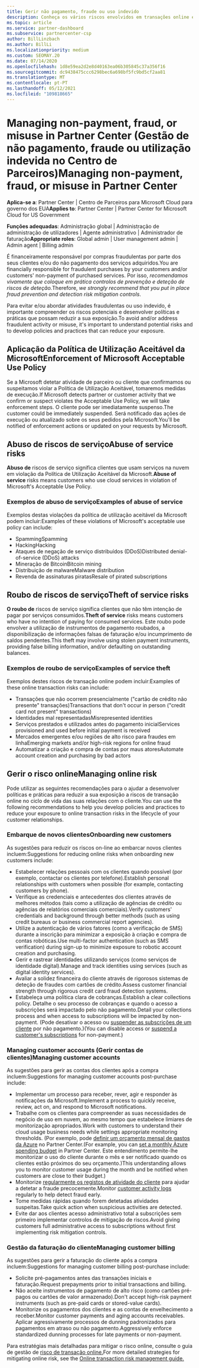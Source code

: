 ```yaml
---
title: Gerir não pagamento, fraude ou uso indevido
description: Conheça os vários riscos envolvidos em transações online e as melhores práticas para gerir e mitigar esses riscos no Partner Center.
ms.topic: article
ms.service: partner-dashboard
ms.subservice: partnercenter-csp
author: BillLinzbach
ms.author: BillLi
ms.localizationpriority: medium
ms.custom: SEOMAY.20
ms.date: 07/14/2020
ms.openlocfilehash: 1d8e59ea2d2e8d40163ea06b305845c37a356f16
ms.sourcegitcommit: dc9438475ccc6298bec6a698bf5fc9bd5cf2aa81
ms.translationtype: MT
ms.contentlocale: pt-PT
ms.lasthandoff: 05/12/2021
ms.locfileid: "109818665"
---
```

# <a name="managing-non-payment-fraud-or-misuse-in-partner-center"></a><span data-ttu-id="3d136-103">Managing non-payment, fraud, or misuse in Partner Center (Gestão de não pagamento, fraude ou utilização indevida no Centro de Parceiros)</span><span class="sxs-lookup"><span data-stu-id="3d136-103">Managing non-payment, fraud, or misuse in Partner Center</span></span>

<span data-ttu-id="3d136-104">**Aplica-se a**: Partner Center | Centro de Parceiros para Microsoft Cloud para governo dos EUA</span><span class="sxs-lookup"><span data-stu-id="3d136-104">**Applies to**: Partner Center | Partner Center for Microsoft Cloud for US Government</span></span>

<span data-ttu-id="3d136-105">**Funções adequadas**: Administração global | Administração de administração de utilizadores | Agente administrativo | Administrador de faturação</span><span class="sxs-lookup"><span data-stu-id="3d136-105">**Appropriate roles**: Global admin | User management admin | Admin agent | Billing admin</span></span>

<span data-ttu-id="3d136-106">É financeiramente responsável por compras fraudulentas por parte dos seus clientes e/ou do não pagamento dos serviços adquiridos.</span><span class="sxs-lookup"><span data-stu-id="3d136-106">You are financially responsible for fraudulent purchases by your customers and/or customers' non-payment of purchased services.</span></span> <span data-ttu-id="3d136-107">Por isso, *recomendamos vivamente que coloque em prática controlos de prevenção e deteção de riscos de deteção.*</span><span class="sxs-lookup"><span data-stu-id="3d136-107">Therefore, *we strongly recommend that you put in place fraud prevention and detection risk mitigation controls*.</span></span>

<span data-ttu-id="3d136-108">Para evitar e/ou abordar atividades fraudulentas ou uso indevido, é importante compreender os riscos potenciais e desenvolver políticas e práticas que possam reduzir a sua exposição.</span><span class="sxs-lookup"><span data-stu-id="3d136-108">To avoid and/or address fraudulent activity or misuse, it's important to understand potential risks and to develop policies and practices that can reduce your exposure.</span></span>

## <a name="enforcement-of-microsoft-acceptable-use-policy"></a><span data-ttu-id="3d136-109">Aplicação da Política de Utilização Aceitável da Microsoft</span><span class="sxs-lookup"><span data-stu-id="3d136-109">Enforcement of Microsoft Acceptable Use Policy</span></span>

<span data-ttu-id="3d136-110">Se a Microsoft detetar atividade de parceiro ou cliente que confirmamos ou suspeitamos violar a Política de Utilização Aceitável, tomaremos medidas de execução.</span><span class="sxs-lookup"><span data-stu-id="3d136-110">If Microsoft detects partner or customer activity that we confirm or suspect violates the Acceptable Use Policy, we will take enforcement steps.</span></span> <span data-ttu-id="3d136-111">O cliente pode ser imediatamente suspenso.</span><span class="sxs-lookup"><span data-stu-id="3d136-111">The customer could be immediately suspended.</span></span> <span data-ttu-id="3d136-112">Será notificado das ações de execução ou atualizado sobre os seus pedidos pela Microsoft.</span><span class="sxs-lookup"><span data-stu-id="3d136-112">You'll be notified of enforcement actions or updated on your requests by Microsoft.</span></span>

## <a name="abuse-of-service-risks"></a><span data-ttu-id="3d136-113">Abuso de riscos de serviço</span><span class="sxs-lookup"><span data-stu-id="3d136-113">Abuse of service risks</span></span>

<span data-ttu-id="3d136-114">**Abuso de** riscos de serviço significa clientes que usam serviços na nuvem em violação da Política de Utilização Aceitável da Microsoft.</span><span class="sxs-lookup"><span data-stu-id="3d136-114">**Abuse of service** risks means customers who use cloud services in violation of Microsoft's Acceptable Use Policy.</span></span>

### <a name="examples-of-abuse-of-service"></a><span data-ttu-id="3d136-115">Exemplos de abuso de serviço</span><span class="sxs-lookup"><span data-stu-id="3d136-115">Examples of abuse of service</span></span>

<span data-ttu-id="3d136-116">Exemplos destas violações da política de utilização aceitável da Microsoft podem incluir:</span><span class="sxs-lookup"><span data-stu-id="3d136-116">Examples of these violations of Microsoft's acceptable use policy can include:</span></span>

- <span data-ttu-id="3d136-117">Spamming</span><span class="sxs-lookup"><span data-stu-id="3d136-117">Spamming</span></span>
- <span data-ttu-id="3d136-118">Hacking</span><span class="sxs-lookup"><span data-stu-id="3d136-118">Hacking</span></span>
- <span data-ttu-id="3d136-119">Ataques de negação de serviço distribuídos (DDoS)</span><span class="sxs-lookup"><span data-stu-id="3d136-119">Distributed denial-of-service (DDoS) attacks</span></span>
- <span data-ttu-id="3d136-120">Mineração de Bitcoin</span><span class="sxs-lookup"><span data-stu-id="3d136-120">Bitcoin mining</span></span>
- <span data-ttu-id="3d136-121">Distribuição de malware</span><span class="sxs-lookup"><span data-stu-id="3d136-121">Malware distribution</span></span>
- <span data-ttu-id="3d136-122">Revenda de assinaturas piratas</span><span class="sxs-lookup"><span data-stu-id="3d136-122">Resale of pirated subscriptions</span></span>

## <a name="theft-of-service-risks"></a><span data-ttu-id="3d136-123">Roubo de riscos de serviço</span><span class="sxs-lookup"><span data-stu-id="3d136-123">Theft of service risks</span></span>

<span data-ttu-id="3d136-124">**O roubo de** riscos de serviço significa clientes que não têm intenção de pagar por serviços consumidos.</span><span class="sxs-lookup"><span data-stu-id="3d136-124">**Theft of service** risks means customers who have no intention of paying for consumed services.</span></span> <span data-ttu-id="3d136-125">Este roubo pode envolver a utilização de instrumentos de pagamento roubados, a disponibilização de informações falsas de faturação e/ou incumprimento de saldos pendentes.</span><span class="sxs-lookup"><span data-stu-id="3d136-125">This theft may involve using stolen payment instruments, providing false billing information, and/or defaulting on outstanding balances.</span></span>

### <a name="examples-of-service-theft"></a><span data-ttu-id="3d136-126">Exemplos de roubo de serviço</span><span class="sxs-lookup"><span data-stu-id="3d136-126">Examples of service theft</span></span>

<span data-ttu-id="3d136-127">Exemplos destes riscos de transação online podem incluir:</span><span class="sxs-lookup"><span data-stu-id="3d136-127">Examples of these online transaction risks can include:</span></span>

- <span data-ttu-id="3d136-128">Transações que não ocorrem presencialmente ("cartão de crédito não presente" transações)</span><span class="sxs-lookup"><span data-stu-id="3d136-128">Transactions that don't occur in person ("credit card not present" transactions)</span></span>
- <span data-ttu-id="3d136-129">Identidades mal representadas</span><span class="sxs-lookup"><span data-stu-id="3d136-129">Misrepresented identities</span></span>
- <span data-ttu-id="3d136-130">Serviços prestados e utilizados antes do pagamento inicial</span><span class="sxs-lookup"><span data-stu-id="3d136-130">Services provisioned and used before initial payment is received</span></span>
- <span data-ttu-id="3d136-131">Mercados emergentes e/ou regiões de alto risco para fraudes em linha</span><span class="sxs-lookup"><span data-stu-id="3d136-131">Emerging markets and/or high-risk regions for online fraud</span></span>
- <span data-ttu-id="3d136-132">Automatizar a criação e compra de contas por maus atores</span><span class="sxs-lookup"><span data-stu-id="3d136-132">Automate account creation and purchasing by bad actors</span></span>

## <a name="managing-online-risk"></a><span data-ttu-id="3d136-133">Gerir o risco online</span><span class="sxs-lookup"><span data-stu-id="3d136-133">Managing online risk</span></span>

<span data-ttu-id="3d136-134">Pode utilizar as seguintes recomendações para o ajudar a desenvolver políticas e práticas para reduzir a sua exposição a riscos de transação online no ciclo de vida das suas relações com o cliente.</span><span class="sxs-lookup"><span data-stu-id="3d136-134">You can use the following recommendations to help you develop policies and practices to reduce your exposure to online transaction risks in the lifecycle of your customer relationships.</span></span>

### <a name="onboarding-new-customers"></a><span data-ttu-id="3d136-135">Embarque de novos clientes</span><span class="sxs-lookup"><span data-stu-id="3d136-135">Onboarding new customers</span></span>

<span data-ttu-id="3d136-136">As sugestões para reduzir os riscos on-line ao embarcar novos clientes incluem:</span><span class="sxs-lookup"><span data-stu-id="3d136-136">Suggestions for reducing online risks when onboarding new customers include:</span></span>

- <span data-ttu-id="3d136-137">Estabelecer relações pessoais com os clientes quando possível (por exemplo, contactar os clientes por telefone).</span><span class="sxs-lookup"><span data-stu-id="3d136-137">Establish personal relationships with customers when possible (for example, contacting customers by phone).</span></span>
- <span data-ttu-id="3d136-138">Verifique as credenciais e antecedentes dos clientes através de melhores métodos (tais como a utilização de agências de crédito ou agências de relatórios comerciais comerciais).</span><span class="sxs-lookup"><span data-stu-id="3d136-138">Verify customers' credentials and background through better methods (such as using credit bureaus or business commercial report agencies).</span></span>
- <span data-ttu-id="3d136-139">Utilize a autenticação de vários fatores (como a verificação de SMS) durante a inscrição para minimizar a exposição à criação e compra de contas robóticas.</span><span class="sxs-lookup"><span data-stu-id="3d136-139">Use multi-factor authentication (such as SMS verification) during sign-up to minimize exposure to robotic account creation and purchasing.</span></span>
- <span data-ttu-id="3d136-140">Gerir e rastrear identidades utilizando serviços (como serviços de identidade digital).</span><span class="sxs-lookup"><span data-stu-id="3d136-140">Manage and track identities using services (such as digital identity services).</span></span>
- <span data-ttu-id="3d136-141">Avaliar a solidez financeira do cliente através de rigorosos sistemas de deteção de fraudes com cartões de crédito.</span><span class="sxs-lookup"><span data-stu-id="3d136-141">Assess customer financial strength through rigorous credit card fraud detection systems.</span></span>
- <span data-ttu-id="3d136-142">Estabeleça uma política clara de cobranças.</span><span class="sxs-lookup"><span data-stu-id="3d136-142">Establish a clear collections policy.</span></span> <span data-ttu-id="3d136-143">Detalhe o seu processo de cobranças e quando o acesso a subscrições será impactado pelo não pagamento.</span><span class="sxs-lookup"><span data-stu-id="3d136-143">Detail your collections process and when access to subscriptions will be impacted by non-payment.</span></span> <span data-ttu-id="3d136-144">(Pode desativar o acesso ou [suspender as subscrições de um cliente](create-a-new-subscription.md#suspend-a-subscription) por não pagamento.)</span><span class="sxs-lookup"><span data-stu-id="3d136-144">(You can disable access or [suspend a customer's subscriptions](create-a-new-subscription.md#suspend-a-subscription) for non-payment.)</span></span>

### <a name="managing-customer-accounts"></a><span data-ttu-id="3d136-145">Managing customer accounts (Gerir contas de clientes)</span><span class="sxs-lookup"><span data-stu-id="3d136-145">Managing customer accounts</span></span>

<span data-ttu-id="3d136-146">As sugestões para gerir as contas dos clientes após a compra incluem:</span><span class="sxs-lookup"><span data-stu-id="3d136-146">Suggestions for managing customer accounts post-purchase include:</span></span>

- <span data-ttu-id="3d136-147">Implementar um processo para receber, rever, agir e responder às notificações da Microsoft.</span><span class="sxs-lookup"><span data-stu-id="3d136-147">Implement a process to quickly receive, review, act on, and respond to Microsoft notifications.</span></span>
- <span data-ttu-id="3d136-148">Trabalhe com os clientes para compreender as suas necessidades de negócio de uso em nuvem, ao mesmo tempo que estabelece limiares de monitorização apropriados.</span><span class="sxs-lookup"><span data-stu-id="3d136-148">Work with customers to understand their cloud usage business needs while settings appropriate monitoring thresholds.</span></span> <span data-ttu-id="3d136-149">(Por exemplo, pode [definir um orçamento mensal de gastos da Azure](set-an-azure-spending-budget-for-your-customers.md) no Partner Center.</span><span class="sxs-lookup"><span data-stu-id="3d136-149">(For example, you can [set a monthly Azure spending budget](set-an-azure-spending-budget-for-your-customers.md) in Partner Center.</span></span> <span data-ttu-id="3d136-150">Este entendimento permite-lhe monitorizar o uso do cliente durante o mês e ser notificado quando os clientes estão próximos do seu orçamento.)</span><span class="sxs-lookup"><span data-stu-id="3d136-150">This understanding allows you to monitor customer usage during the month and be notified when customers are close to their budget.)</span></span>
- <span data-ttu-id="3d136-151">Monitorize [regularmente os registos de atividade do cliente](activity-logs.md) para ajudar a detetar a fraude precocemente.</span><span class="sxs-lookup"><span data-stu-id="3d136-151">Monitor [customer activity logs](activity-logs.md) regularly to help detect fraud early.</span></span>
- <span data-ttu-id="3d136-152">Tome medidas rápidas quando forem detetadas atividades suspeitas.</span><span class="sxs-lookup"><span data-stu-id="3d136-152">Take quick action when suspicious activities are detected.</span></span>
- <span data-ttu-id="3d136-153">Evite dar aos clientes acesso administrativo total a subscrições sem primeiro implementar controlos de mitigação de riscos.</span><span class="sxs-lookup"><span data-stu-id="3d136-153">Avoid giving customers full administrative access to subscriptions without first implementing risk mitigation controls.</span></span>

### <a name="managing-customer-billing"></a><span data-ttu-id="3d136-154">Gestão da faturação do cliente</span><span class="sxs-lookup"><span data-stu-id="3d136-154">Managing customer billing</span></span>

<span data-ttu-id="3d136-155">As sugestões para gerir a faturação do cliente após a compra incluem:</span><span class="sxs-lookup"><span data-stu-id="3d136-155">Suggestions for managing customer billing post-purchase include:</span></span>

- <span data-ttu-id="3d136-156">Solicite pré-pagamentos antes das transações iniciais e faturação.</span><span class="sxs-lookup"><span data-stu-id="3d136-156">Request prepayments prior to initial transactions and billing.</span></span>
- <span data-ttu-id="3d136-157">Não aceite instrumentos de pagamento de alto risco (como cartões pré-pagos ou cartões de valor armazenado).</span><span class="sxs-lookup"><span data-stu-id="3d136-157">Don't accept high-risk payment instruments (such as pre-paid cards or stored-value cards).</span></span>
- <span data-ttu-id="3d136-158">Monitorize os pagamentos dos clientes e as contas de envelhecimento a receber.</span><span class="sxs-lookup"><span data-stu-id="3d136-158">Monitor customer payments and aging accounts receivables.</span></span> <span data-ttu-id="3d136-159">Aplicar agressivamente processos de dunning padronizados para pagamentos em atraso ou não pagamento.</span><span class="sxs-lookup"><span data-stu-id="3d136-159">Aggressively enforce standardized dunning processes for late payments or non-payment.</span></span>

<span data-ttu-id="3d136-160">Para estratégias mais detalhadas para mitigar o risco online, consulte o guia de gestão de [risco de transação online.](https://query.prod.cms.rt.microsoft.com/cms/api/am/binary/RE4Bhtt)</span><span class="sxs-lookup"><span data-stu-id="3d136-160">For more detailed strategies for mitigating online risk, see the [Online transaction risk management guide.](https://query.prod.cms.rt.microsoft.com/cms/api/am/binary/RE4Bhtt)</span></span>
